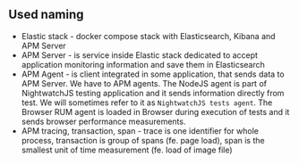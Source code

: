 ## Used naming

- Elastic stack - docker compose stack with Elasticsearch, Kibana and APM Server
- APM Server - is service inside Elastic stack dedicated to accept application monitoring information and save them in Elasticsearch
- APM Agent - is client integrated in some application, that sends data to APM Server. We have to APM agents. The NodeJS agent is part of NightwatchJS testing application and it sends information directly from test. We will sometimes refer to it as `NightwatchJS tests agent`. The Browser RUM agent is loaded in Browser during execution of tests and it sends browser performance measurements.
- APM tracing, transaction, span - trace is one identifier for whole process, transaction is group of spans (fe. page load), span is the smallest unit of time measurement (fe. load of image file)

